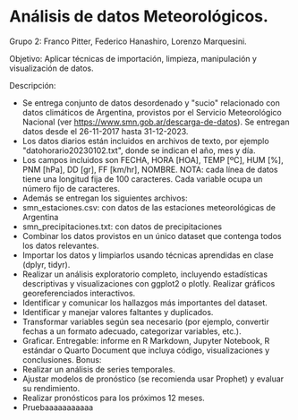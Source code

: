 # Análisis de datos Meteorológicos.

Grupo 2: Franco Pitter, Federico Hanashiro, Lorenzo Marquesini.

Objetivo: Aplicar técnicas de importación, limpieza, manipulación y visualización de datos.

Descripción:
- Se entrega conjunto de datos desordenado y "sucio" relacionado con datos climáticos de Argentina,
provistos por el Servicio Meteorológico Nacional (ver https://www.smn.gob.ar/descarga-de-datos). Se
entregan datos desde el 26-11-2017 hasta 31-12-2023.
- Los datos diarios están incluidos en archivos de texto, por ejemplo "datohorario20230102.txt", donde se
indican el año, mes y día.
- Los campos incluidos son FECHA, HORA [HOA], TEMP [ºC], HUM [%], PNM [hPa], DD [gr], FF [km/hr],
NOMBRE. NOTA: cada línea de datos tiene una longitud fija de 100 caracteres. Cada variable ocupa un número
fijo de caracteres.
- Además se entregan los siguientes archivos:
- smn_estaciones.csv: con datos de las estaciones meteorológicas de Argentina
- smn_precipitaciones.txt: con datos de precipitaciones
- Combinar los datos provistos en un único dataset que contenga todos los datos relevantes.
- Importar los datos y limpiarlos usando técnicas aprendidas en clase (dplyr, tidyr).
- Realizar un análisis exploratorio completo, incluyendo estadísticas descriptivas y visualizaciones con ggplot2
o plotly. Realizar gráficos georeferenciados interactivos.
- Identificar y comunicar los hallazgos más importantes del dataset.
- Identificar y manejar valores faltantes y duplicados.
- Transformar variables según sea necesario (por ejemplo, convertir fechas a un formato adecuado,
categorizar variables, etc.).
- Graficar.
Entregable: informe en R Markdown, Jupyter Notebook, R estándar o Quarto Document que incluya código,
visualizaciones y conclusiones.
Bonus:
- Realizar un análisis de series temporales.
- Ajustar modelos de pronóstico (se recomienda usar Prophet) y evaluar su rendimiento.
- Realizar pronósticos para los próximos 12 meses.
- Pruebaaaaaaaaaaa